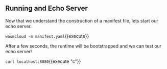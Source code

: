 ## Running and Echo Server

Now that we understand the construction of a manifest file, lets start our echo server.

`wasmcloud -m manifest.yaml`{{execute}}

After a few seconds, the runtime will be bootstrapped and we can test our echo server!

`curl localhost:8080`{{execute "c"}}
